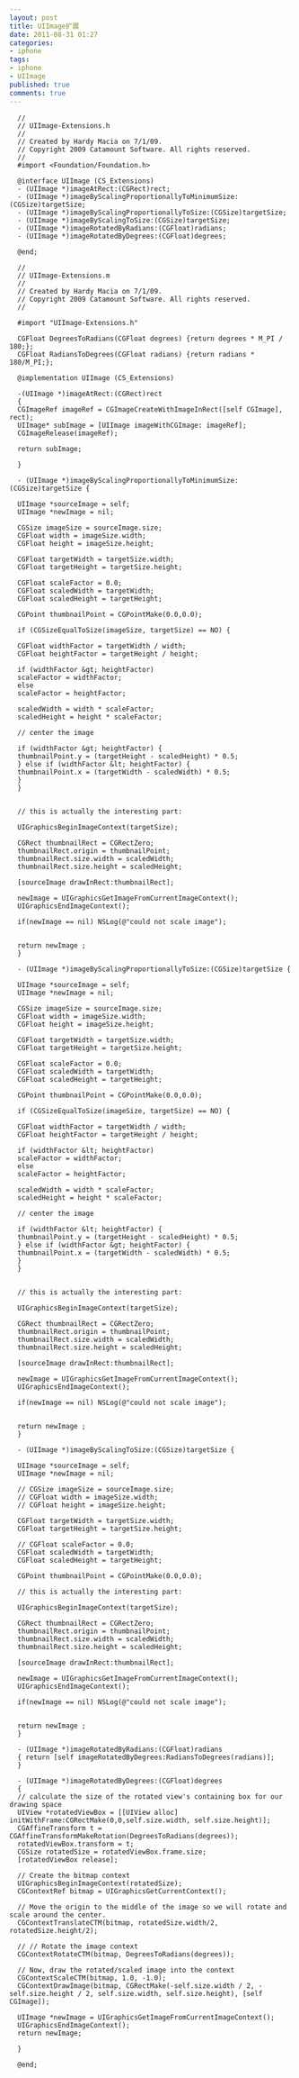 ```yaml
---
layout: post
title: UIImage扩展
date: 2011-08-31 01:27
categories:
- iphone
tags:
- iphone
- UIImage
published: true
comments: true
---
```

      //
      // UIImage-Extensions.h
      //
      // Created by Hardy Macia on 7/1/09.
      // Copyright 2009 Catamount Software. All rights reserved.
      //
      #import <Foundation/Foundation.h>

      @interface UIImage (CS_Extensions)
      - (UIImage *)imageAtRect:(CGRect)rect;
      - (UIImage *)imageByScalingProportionallyToMinimumSize:(CGSize)targetSize;
      - (UIImage *)imageByScalingProportionallyToSize:(CGSize)targetSize;
      - (UIImage *)imageByScalingToSize:(CGSize)targetSize;
      - (UIImage *)imageRotatedByRadians:(CGFloat)radians;
      - (UIImage *)imageRotatedByDegrees:(CGFloat)degrees;

      @end;

      //
      // UIImage-Extensions.m
      //
      // Created by Hardy Macia on 7/1/09.
      // Copyright 2009 Catamount Software. All rights reserved.
      //

      #import "UIImage-Extensions.h"

      CGFloat DegreesToRadians(CGFloat degrees) {return degrees * M_PI / 180;};
      CGFloat RadiansToDegrees(CGFloat radians) {return radians * 180/M_PI;};

      @implementation UIImage (CS_Extensions)

      -(UIImage *)imageAtRect:(CGRect)rect
      { 
      CGImageRef imageRef = CGImageCreateWithImageInRect([self CGImage], rect);
      UIImage* subImage = [UIImage imageWithCGImage: imageRef];
      CGImageRelease(imageRef);

      return subImage;

      }

      - (UIImage *)imageByScalingProportionallyToMinimumSize:(CGSize)targetSize {

      UIImage *sourceImage = self;
      UIImage *newImage = nil;

      CGSize imageSize = sourceImage.size;
      CGFloat width = imageSize.width;
      CGFloat height = imageSize.height;

      CGFloat targetWidth = targetSize.width;
      CGFloat targetHeight = targetSize.height;

      CGFloat scaleFactor = 0.0;
      CGFloat scaledWidth = targetWidth;
      CGFloat scaledHeight = targetHeight;

      CGPoint thumbnailPoint = CGPointMake(0.0,0.0);

      if (CGSizeEqualToSize(imageSize, targetSize) == NO) {

      CGFloat widthFactor = targetWidth / width;
      CGFloat heightFactor = targetHeight / height;

      if (widthFactor &gt; heightFactor) 
      scaleFactor = widthFactor;
      else
      scaleFactor = heightFactor;

      scaledWidth = width * scaleFactor;
      scaledHeight = height * scaleFactor;

      // center the image

      if (widthFactor &gt; heightFactor) {
      thumbnailPoint.y = (targetHeight - scaledHeight) * 0.5; 
      } else if (widthFactor &lt; heightFactor) {
      thumbnailPoint.x = (targetWidth - scaledWidth) * 0.5;
      }
      }


      // this is actually the interesting part:

      UIGraphicsBeginImageContext(targetSize);

      CGRect thumbnailRect = CGRectZero;
      thumbnailRect.origin = thumbnailPoint;
      thumbnailRect.size.width = scaledWidth;
      thumbnailRect.size.height = scaledHeight;

      [sourceImage drawInRect:thumbnailRect];

      newImage = UIGraphicsGetImageFromCurrentImageContext();
      UIGraphicsEndImageContext();

      if(newImage == nil) NSLog(@"could not scale image");


      return newImage ;
      }

      - (UIImage *)imageByScalingProportionallyToSize:(CGSize)targetSize {

      UIImage *sourceImage = self;
      UIImage *newImage = nil;

      CGSize imageSize = sourceImage.size;
      CGFloat width = imageSize.width;
      CGFloat height = imageSize.height;

      CGFloat targetWidth = targetSize.width;
      CGFloat targetHeight = targetSize.height;

      CGFloat scaleFactor = 0.0;
      CGFloat scaledWidth = targetWidth;
      CGFloat scaledHeight = targetHeight;

      CGPoint thumbnailPoint = CGPointMake(0.0,0.0);

      if (CGSizeEqualToSize(imageSize, targetSize) == NO) {

      CGFloat widthFactor = targetWidth / width;
      CGFloat heightFactor = targetHeight / height;

      if (widthFactor &lt; heightFactor) 
      scaleFactor = widthFactor;
      else
      scaleFactor = heightFactor;

      scaledWidth = width * scaleFactor;
      scaledHeight = height * scaleFactor;

      // center the image

      if (widthFactor &lt; heightFactor) {
      thumbnailPoint.y = (targetHeight - scaledHeight) * 0.5; 
      } else if (widthFactor &gt; heightFactor) {
      thumbnailPoint.x = (targetWidth - scaledWidth) * 0.5;
      }
      }


      // this is actually the interesting part:

      UIGraphicsBeginImageContext(targetSize);

      CGRect thumbnailRect = CGRectZero;
      thumbnailRect.origin = thumbnailPoint;
      thumbnailRect.size.width = scaledWidth;
      thumbnailRect.size.height = scaledHeight;

      [sourceImage drawInRect:thumbnailRect];

      newImage = UIGraphicsGetImageFromCurrentImageContext();
      UIGraphicsEndImageContext();

      if(newImage == nil) NSLog(@"could not scale image");


      return newImage ;
      }

      - (UIImage *)imageByScalingToSize:(CGSize)targetSize {

      UIImage *sourceImage = self;
      UIImage *newImage = nil;

      // CGSize imageSize = sourceImage.size;
      // CGFloat width = imageSize.width;
      // CGFloat height = imageSize.height;

      CGFloat targetWidth = targetSize.width;
      CGFloat targetHeight = targetSize.height;

      // CGFloat scaleFactor = 0.0;
      CGFloat scaledWidth = targetWidth;
      CGFloat scaledHeight = targetHeight;

      CGPoint thumbnailPoint = CGPointMake(0.0,0.0);

      // this is actually the interesting part:

      UIGraphicsBeginImageContext(targetSize);

      CGRect thumbnailRect = CGRectZero;
      thumbnailRect.origin = thumbnailPoint;
      thumbnailRect.size.width = scaledWidth;
      thumbnailRect.size.height = scaledHeight;

      [sourceImage drawInRect:thumbnailRect];

      newImage = UIGraphicsGetImageFromCurrentImageContext();
      UIGraphicsEndImageContext();

      if(newImage == nil) NSLog(@"could not scale image");


      return newImage ;
      }

      - (UIImage *)imageRotatedByRadians:(CGFloat)radians
      { return [self imageRotatedByDegrees:RadiansToDegrees(radians)];
      }

      - (UIImage *)imageRotatedByDegrees:(CGFloat)degrees 
      { 
      // calculate the size of the rotated view's containing box for our drawing space
      UIView *rotatedViewBox = [[UIView alloc] initWithFrame:CGRectMake(0,0,self.size.width, self.size.height)];
      CGAffineTransform t = CGAffineTransformMakeRotation(DegreesToRadians(degrees));
      rotatedViewBox.transform = t;
      CGSize rotatedSize = rotatedViewBox.frame.size;
      [rotatedViewBox release];

      // Create the bitmap context
      UIGraphicsBeginImageContext(rotatedSize);
      CGContextRef bitmap = UIGraphicsGetCurrentContext();

      // Move the origin to the middle of the image so we will rotate and scale around the center.
      CGContextTranslateCTM(bitmap, rotatedSize.width/2, rotatedSize.height/2);

      // // Rotate the image context
      CGContextRotateCTM(bitmap, DegreesToRadians(degrees));

      // Now, draw the rotated/scaled image into the context
      CGContextScaleCTM(bitmap, 1.0, -1.0);
      CGContextDrawImage(bitmap, CGRectMake(-self.size.width / 2, -self.size.height / 2, self.size.width, self.size.height), [self CGImage]);

      UIImage *newImage = UIGraphicsGetImageFromCurrentImageContext();
      UIGraphicsEndImageContext();
      return newImage;

      }

      @end;